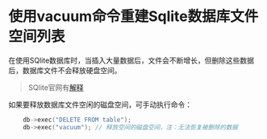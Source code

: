 # 使用vacuum命令重建Sqlite数据库文件空间列表
在使用SQlite数据库时，当插入大量数据后，文件会不断增长，但删除这些数据后，数据库文件不会释放硬盘空间。
>SQlite官网有[解释](https://www.sqlite.org/lang_vacuum.html)

如果要释放数据库文件空闲的磁盘空间，可手动执行命令：
```c++
	db->exec("DELETE FROM table");
	db->exec("vacuum"); // 释放空间的磁盘空间，注：无法恢复被删除的数据
```
